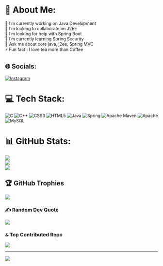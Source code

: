 # 💫 About Me:
🔭 I’m currently working on Java Development<br>👯 I’m looking to collaborate on J2EE<br>🤝 I’m looking for help with Spring Boot<br>🌱 I’m currently learning Spring Security<br>💬 Ask me about core java, j2ee, Spring MVC<br>⚡ Fun fact : I love tea more than Coffee


## 🌐 Socials:
[![Instagram](https://img.shields.io/badge/Instagram-%23E4405F.svg?logo=Instagram&logoColor=white)](https://instagram.com/https://www.instagram.com/mehraj.ansari) 

# 💻 Tech Stack:
![C](https://img.shields.io/badge/c-%2300599C.svg?style=for-the-badge&logo=c&logoColor=white) ![C++](https://img.shields.io/badge/c++-%2300599C.svg?style=for-the-badge&logo=c%2B%2B&logoColor=white) ![CSS3](https://img.shields.io/badge/css3-%231572B6.svg?style=for-the-badge&logo=css3&logoColor=white) ![HTML5](https://img.shields.io/badge/html5-%23E34F26.svg?style=for-the-badge&logo=html5&logoColor=white) ![Java](https://img.shields.io/badge/java-%23ED8B00.svg?style=for-the-badge&logo=java&logoColor=white) ![Spring](https://img.shields.io/badge/spring-%236DB33F.svg?style=for-the-badge&logo=spring&logoColor=white) ![Apache Maven](https://img.shields.io/badge/Apache%20Maven-C71A36?style=for-the-badge&logo=Apache%20Maven&logoColor=white) ![Apache](https://img.shields.io/badge/apache-%23D42029.svg?style=for-the-badge&logo=apache&logoColor=white) ![MySQL](https://img.shields.io/badge/mysql-%2300f.svg?style=for-the-badge&logo=mysql&logoColor=white)
# 📊 GitHub Stats:
![](https://github-readme-stats.vercel.app/api?username=MehrajAnsari97&theme=dark&hide_border=false&include_all_commits=true&count_private=true)<br/>
![](https://github-readme-streak-stats.herokuapp.com/?user=MehrajAnsari97&theme=dark&hide_border=false)<br/>
![](https://github-readme-stats.vercel.app/api/top-langs/?username=MehrajAnsari97&theme=dark&hide_border=false&include_all_commits=true&count_private=true&layout=compact)

## 🏆 GitHub Trophies
![](https://github-profile-trophy.vercel.app/?username=MehrajAnsari97&theme=radical&no-frame=false&no-bg=false&margin-w=4)

### ✍️ Random Dev Quote
![](https://quotes-github-readme.vercel.app/api?type=horizontal&theme=radical)

### 🔝 Top Contributed Repo
![](https://github-contributor-stats.vercel.app/api?username=MehrajAnsari97&limit=5&theme=dark&combine_all_yearly_contributions=true)

---
[![](https://visitcount.itsvg.in/api?id=MehrajAnsari97&icon=0&color=0)](https://visitcount.itsvg.in)

<!-- Proudly created with GPRM ( https://gprm.itsvg.in ) -->
